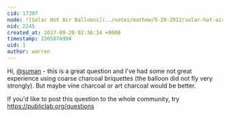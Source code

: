 ```yaml
---
cid: 17397
node: ![Solar Hot Air Balloons](../notes/mathew/5-29-2012/solar-hot-air-balloons)
nid: 2245
created_at: 2017-09-20 02:36:34 +0000
timestamp: 1505874994
uid: 1
author: warren
---
```


Hi, [@suman](/profile/suman) - this is a great question and I've had some not great experience using coarse charcoal briquettes (the balloon did not fly very strongly). But maybe vine charcoal or art charcoal would be better. 

If you'd like to post this question to the whole community, try https://publiclab.org/questions